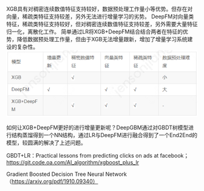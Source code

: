 XGB具有对稠密连续数值特征支持较好，数据预处理工作量小等优势。但存在对向量，稀疏类特征支持较差，另外无法进行增量学习的劣势。
DeepFM对向量类特征，稀疏类特征支持较好，但对稠密连续数值特征支持较差，另外需要大量特征归一化，离散化工作。
简单通过LR将XGB+DeepFM结合结合两者在特征的优势，降低数据预处理工作量，但由于XGB无法增量跟新，增加了增量学习系统建设的复杂性。
![](GBDT与神经网络的融合1.png)

如何让XGB+DeepFM更好的进行增量更新呢？DeepGBM通过对GBDT树模型进行结构蒸馏得到一个NN结构，通过LR与DeepFM进行融合得到了一个End2End的模型，较圆满的解决了上述问题。

GBDT+LR：Practical lessons from predicting clicks on ads at facebook；https://git.code.oa.com/AI_algorithm/xgboost_plus_lr

Gradient Boosted Decision Tree Neural Network（https://arxiv.org/pdf/1910.09340）

